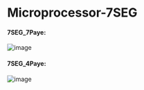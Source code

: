 # Microprocessor-7SEG

#### 7SEG_7Paye:

![image](https://user-images.githubusercontent.com/21992001/188724675-7aa4d5cf-5a1e-41d4-8a8e-3a9ff4737b71.png)

#### 7SEG_4Paye:

![image](https://user-images.githubusercontent.com/21992001/188725010-cdbfcaf3-086d-4e78-b7b1-802abb228b81.png)
